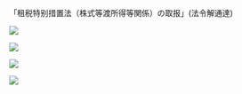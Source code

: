 「租税特别措置法（株式等渡所得等関係）の取报」(法令解通達)

![](https://www.nta.go.jp/tmp/20b46f95-9377-463a-80c7-54c3d0d5e7d7/images/f243e5767eb31f0a80b3f5657467f76ae7f397ed55f480096f7d6d277400336c.jpg)

![](https://www.nta.go.jp/tmp/20b46f95-9377-463a-80c7-54c3d0d5e7d7/images/8403dabcd06a7d9015a87bd22081a26c33537bc6ffe4fb462826548455294769.jpg)

![](https://www.nta.go.jp/tmp/20b46f95-9377-463a-80c7-54c3d0d5e7d7/images/2b2359e2c783ede3151f86ad40851141dbf8df7a3a9e5296042f12c08efb4741.jpg)

![](https://www.nta.go.jp/tmp/20b46f95-9377-463a-80c7-54c3d0d5e7d7/images/3fceddd9fa7496c2ced24c4592dc2736bfb483433a5c8728b820eb29e2151f83.jpg)